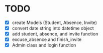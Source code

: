 # TODO

- [x] create Models (Student, Absence, Invite)
- [x] convert date string into datetime object
- [x] add student, absence, and invite function
- [x] excuse_absence and finish_invite
- [x] Admin class and login function
